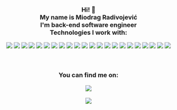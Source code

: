 <div align="center">  
<h3>Hi! 👋<br>My name is Miodrag Radivojević<br>I'm back-end software engineer<br>Technologies I work with: </h3>
<img align="" src ="https://img.shields.io/badge/OS-Linux-informational?style=flat&logo=linux&logoColor=white&color=2bbc8a"/>
<img align="" src ="https://img.shields.io/badge/OS-windows-informational?style=flat&logo=windows&logoColor=white&color=2bbc8a"/>
<img align="" src ="https://img.shields.io/badge/OS-macOS-informational?style=flat&logo=apple&logoColor=white&color=2bbc8a"/>
<img align="" src ="https://img.shields.io/badge/Message broker-RabbitMQ-informational?style=flat&logo=rabbitmq&logoColor=white&color=2bbc8a"/>
<img align="" src ="https://img.shields.io/badge/Architecture-Domain Driven Design-informational?style=flat&color=2bbc8a"/>
<img align="" src ="https://img.shields.io/badge/Architecture-CQRS-informational?style=flat&color=2bbc8a"/>
<img align="" src ="https://img.shields.io/badge/Architecture-Event Sourcing-informational?style=flat&color=2bbc8a"/>
<img align="" src ="https://img.shields.io/badge/Architecture-Microservice-informational?style=flat&color=2bbc8a"/>
<img align="" src ="https://img.shields.io/badge/Code-NodeJS-informational?style=flat&logo=nodedotjs&logoColor=white&color=2bbc8a"/>
<img align="" src ="https://img.shields.io/badge/Code-NestJS-informational?style=flat&logo=nestjs&logoColor=white&color=2bbc8a"/>
<img align="" src ="https://img.shields.io/badge/Code-Typescript-informational?style=flat&logo=typescript&logoColor=white&color=2bbc8a"/>
<img align="" src ="https://img.shields.io/badge/Code-Python-informational?style=flat&logo=python&logoColor=white&color=2bbc8a"/>
<img align="" src ="https://img.shields.io/badge/Code-Django-informational?style=flat&logo=django&logoColor=white&color=2bbc8a"/>
<img align="" src ="https://img.shields.io/badge/Database-MongoDb-informational?style=flat&logo=mongodb&logoColor=white&color=2bbc8a"/>
<img align="" src ="https://img.shields.io/badge/Database-PostgreSQL-informational?style=flat&logo=postgresql&logoColor=white&color=2bbc8a"/>
<img align="" src ="https://img.shields.io/badge/Database-Redis-informational?style=flat&logo=redis&logoColor=white&color=2bbc8a"/>
<img align="" src ="https://img.shields.io/badge/Database-Event Store-informational?style=flat&logo=eventstore&logoColor=white&color=2bbc8a"/>
<img align="" src ="https://img.shields.io/badge/Containerization-Docker-informational?style=flat&logo=docker&logoColor=white&color=2bbc8a"/>
<img align="" src ="https://img.shields.io/badge/Cloud-AWS-informational?style=flat&logo=Amazon+AWS&logoColor=white&color=2bbc8a"/>
<img align="" src ="https://img.shields.io/badge/CI/CD-Jenkins-informational?style=flat&logo=jenkins&logoColor=white&color=2bbc8a"/>
<img align="" src ="https://img.shields.io/badge/CI/CD-GithubActions-informational?style=flat&logo=GitHub+Actions&logoColor=white&color=2bbc8a"/>
<img align="" src ="https://img.shields.io/badge/CI/CD-Travis CI-informational?style=flat&logo=Travis+CI&logoColor=white&color=2bbc8a"/><br><br><br>
  
<!-- Actual text -->

  <h3>You can find me on:</h3> <a href="https://www.linkedin.com/in/miodrag-radivojevic/"><img src="https://img.shields.io/badge/LinkedIn-0077B5?style=for-the-badge&logo=linkedin&logoColor=white"/></a><br><br>





<!--
**Shoxy93/Shoxy93** is a ✨ _special_ ✨ repository because its `README.md` (this file) appears on your GitHub profile.

Here are some ideas to get you started:

- 🔭 I’m currently working on ...
- 🌱 I’m currently learning ...
- 👯 I’m looking to collaborate on ...
- 🤔 I’m looking for help with ...
- 💬 Ask me about ...
- 📫 How to reach me: ...
- 😄 Pronouns: ...
- ⚡ Fun fact: ...
-->
<img align="center" src="https://github-readme-stats.vercel.app/api?username=Shoxy93&count_private=true&theme=gotham" />
